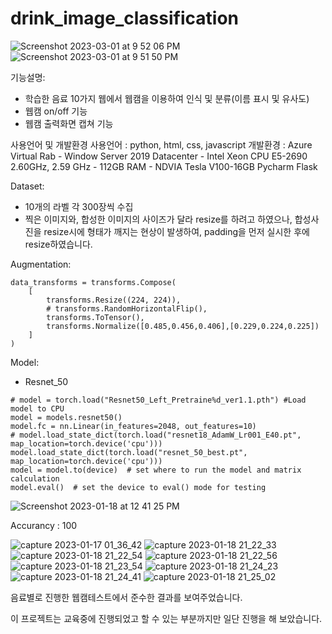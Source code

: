 # drink_image_classification
![Screenshot 2023-03-01 at 9 52 06 PM](https://user-images.githubusercontent.com/107936957/222144925-380c6050-b2f0-4817-91f0-dde6a1143e1f.png)
![Screenshot 2023-03-01 at 9 51 50 PM](https://user-images.githubusercontent.com/107936957/222144987-b9867cad-d040-4870-815f-41d574444113.png)

기능설명:
- 학습한 음료 10가지 웹에서 웹캠을 이용하여 인식 및 분류(이름 표시 및 유사도)
- 웹캠 on/off 기능
- 웹캠 출력화면 캡쳐 기능

사용언어 및 개발환경	
사용언어 : python, html, css, javascript
개발환경 : Azure Virtual Rab 
         - Window Server 2019 Datacenter
         - Intel Xeon CPU E5-2690 2.60GHz, 2.59 GHz
         - 112GB RAM
         - NDVIA Tesla V100-16GB
         Pycharm
         Flask

Dataset:
- 10개의 라벨 각 300장씩 수집
- 찍은 이미지와, 합성한 이미지의 사이즈가 달라 resize를 하려고 하였으나, 
  합성사진을 resize시에 형태가 깨지는 현상이 발생하여, padding을 먼저 실시한 후에 resize하였습니다.

Augmentation:
```
data_transforms = transforms.Compose(
    [
        transforms.Resize((224, 224)),
        # transforms.RandomHorizontalFlip(),
        transforms.ToTensor(),
        transforms.Normalize([0.485,0.456,0.406],[0.229,0.224,0.225])
    ]
)
```


Model:
- Resnet_50
```
# model = torch.load("Resnet50_Left_Pretraine%d_ver1.1.pth") #Load model to CPU
model = models.resnet50()
model.fc = nn.Linear(in_features=2048, out_features=10)
# model.load_state_dict(torch.load("resnet18_AdamW_Lr001_E40.pt", map_location=torch.device('cpu')))
model.load_state_dict(torch.load("resnet_50_best.pt", map_location=torch.device('cpu')))
model = model.to(device)  # set where to run the model and matrix calculation
model.eval()  # set the device to eval() mode for testing
```

![Screenshot 2023-01-18 at 12 41 25 PM](https://user-images.githubusercontent.com/107936957/214236417-c520fcbb-4626-42c3-ac73-c192ab64d929.png)

Accurancy : 100


![capture 2023-01-17 01_36_42](https://user-images.githubusercontent.com/107936957/214236698-0a074051-a669-4800-8333-bf081d9cc18b.png)
![capture 2023-01-18 21_22_33](https://user-images.githubusercontent.com/107936957/214236705-3f287f40-533e-424c-a5a4-b0c8d8df0a38.png)
![capture 2023-01-18 21_22_54](https://user-images.githubusercontent.com/107936957/214236707-8fb663f5-74de-4fa4-9237-22b055b8d373.png)
![capture 2023-01-18 21_22_56](https://user-images.githubusercontent.com/107936957/214236709-1a317ed9-8e5f-4e0f-ac22-64d1ce8f3df1.png)
![capture 2023-01-18 21_23_54](https://user-images.githubusercontent.com/107936957/214236713-51c53fcd-4d64-44f2-853a-e0407b1b39fa.png)
![capture 2023-01-18 21_24_23](https://user-images.githubusercontent.com/107936957/214236716-110cce9c-c9ff-48ad-8cf2-e4c8292800c4.png)
![capture 2023-01-18 21_24_41](https://user-images.githubusercontent.com/107936957/214236721-938e71d9-9959-4423-8532-e5d6b98a3a15.png)
![capture 2023-01-18 21_25_02](https://user-images.githubusercontent.com/107936957/214236724-268330c7-1d9d-4097-b2bb-2446701e7004.png)

음료별로 진행한 웹캠테스트에서 준수한 결과를 보여주었습니다.

이 프로젝트는 교육중에 진행되었고 할 수 있는 부분까지만 일단 진행을 해 보았습니다.
